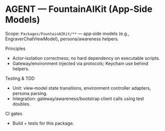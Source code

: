 # AGENT — FountainAIKit (App-Side Models)

Scope: `Packages/FountainAIKit/**` — app‑side models (e.g., EngraverChatViewModel), persona/awareness helpers.

Principles
- Actor‑isolation correctness; no hard dependency on executable scripts.
- Gateway/environment injected via protocols; Keychain use behind helpers.

Testing & TDD
- Unit: view‑model state transitions, environment controller adapters, persona parsing.
- Integration: gateway/awareness/bootstrap client calls using test doubles.

CI gates
- Build + tests for this package.

